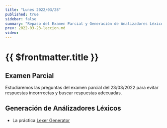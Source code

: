 ```yaml
---
title: "Lunes 2022/03/28"
published: true
sidebar: false
summary: "Repaso del Examen Parcial y Generación de Analizadores Léxicos"
prev: 2022-03-23-leccion.md
video:
---
```


# {{ $frontmatter.title }}

## Examen Parcial 

Estudiaremos las preguntas del examen parcial del 23/03/2022 para  evitar respuestas incorrrectas y buscar respuestas adecuadas.


## Generación de Análizadores Léxicos

* La práctica [Lexer Generator](/practicas/lexer-generator.html)

